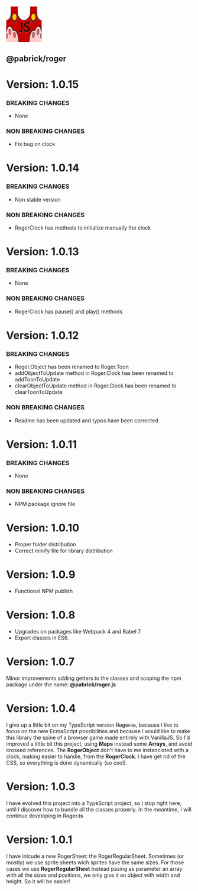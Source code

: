 ![roger](./logo.png)

## @pabrick/roger

# Version: 1.0.15

### BREAKING CHANGES
- None
### NON BREAKING CHANGES
- Fix bug on clock


# Version: 1.0.14

### BREAKING CHANGES
- Non stable version
### NON BREAKING CHANGES
- RogerClock has methods to initialize manually the clock


# Version: 1.0.13

### BREAKING CHANGES
- None
### NON BREAKING CHANGES
- RogerClock has pause() and play() methods


# Version: 1.0.12

### BREAKING CHANGES
- Roger.Object has been renamed to Roger.Toon
- addObjectToUpdate method in Roger.Clock has been renamed to addToonToUpdate
- clearObjectToUpdate method in Roger.Clock has been renamed to clearToonToUpdate
### NON BREAKING CHANGES
- Readme has been updated and typos have been corrected

# Version: 1.0.11

### BREAKING CHANGES
- None
### NON BREAKING CHANGES
- NPM package ignore file

# Version: 1.0.10
- Proper folder distribution
- Correct minify file for library distribution

# Version: 1.0.9
- Functional NPM publish

# Version: 1.0.8
- Upgrades on packages like Webpack 4 and Babel 7.
- Export classes in ES6.

# Version: 1.0.7
Minor improvements adding getters to the classes and scoping the npm package under the name: **@pabrick/roger.js**

# Version: 1.0.4
I give up a little bit on my TypeScript version ~~Roger.ts~~, because I like to focus on the new EcmaScript possibilities and because I would like to make this library the spine of a browser game made entirely with VanillaJS.
So I'd improved a little bit this project, using **Maps** instead some **Arrays**, and avoid crossed references.
The **RogerObject** don't have to me instanciated with a clock, making easier to handle, from the **RogerClock**.
I have get rid of the CSS, so everything is done dynamically (so cool).

# Version: 1.0.3
I have evolved this project into a TypeScript project, so I stop right here, until I discover how to bundle all the classes properly.
In the meantime, I will continue developing in ~~Roger.ts~~

# Version: 1.0.1
I have inlcude a new RogerSheet: the RogerRegularSheet.
Sometimes (or mostly) we use sprite sheets wich sprites have the same sizes. For those cases we use **RogerRegularSheet**
Instead pasing as parameter an array with all the sizes and positions, we only give it an object with width and height.
So it will be easier!
